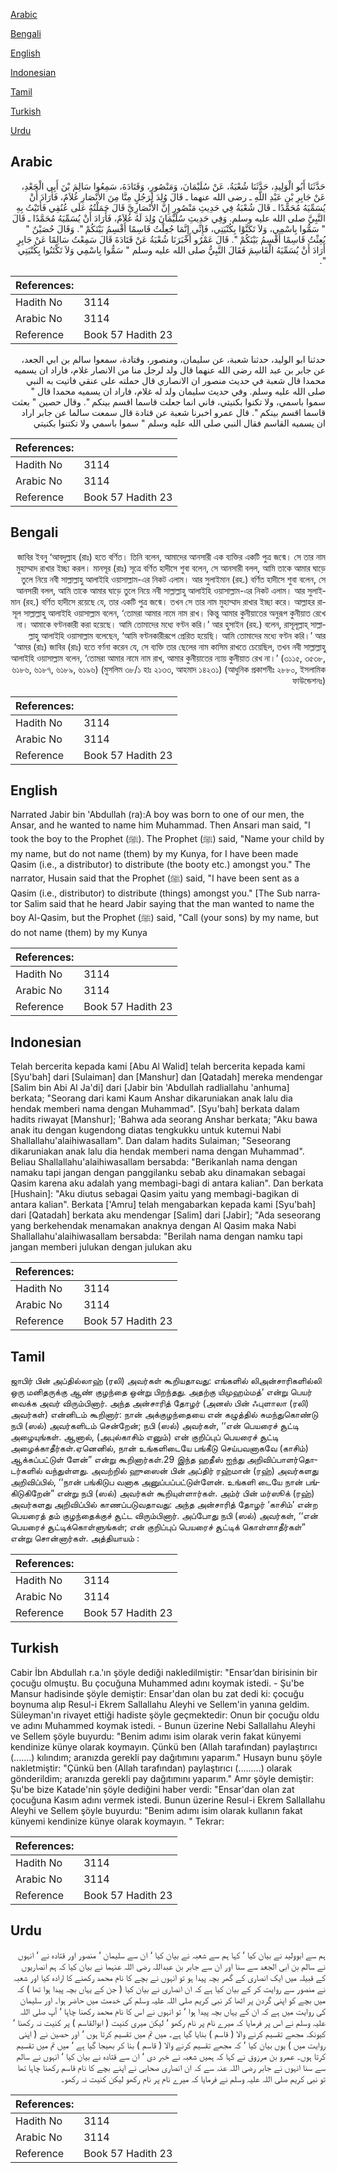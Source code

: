 [Arabic](#arabic)

[Bengali](#bengali)

[English](#english)

[Indonesian](#indonesian)

[Tamil](#tamil)

[Turkish](#turkish)

[Urdu](#urdu)

## Arabic


<div dir="rtl" lang="ar" style={{fontSize:'larger',backgroundColor:'#f8f9fa',padding:20}}>
حَدَّثَنَا أَبُو الْوَلِيدِ، حَدَّثَنَا شُعْبَةُ، عَنْ سُلَيْمَانَ، وَمَنْصُورٍ، وَقَتَادَةَ، سَمِعُوا سَالِمَ بْنَ أَبِي الْجَعْدِ، عَنْ جَابِرِ بْنِ عَبْدِ اللَّهِ ـ رضى الله عنهما ـ قَالَ وُلِدَ لِرَجُلٍ مِنَّا مِنَ الأَنْصَارِ غُلاَمٌ، فَأَرَادَ أَنْ يُسَمِّيَهُ مُحَمَّدًا ـ قَالَ شُعْبَةُ فِي حَدِيثِ مَنْصُورٍ إِنَّ الأَنْصَارِيَّ قَالَ حَمَلْتُهُ عَلَى عُنُقِي فَأَتَيْتُ بِهِ النَّبِيَّ صلى الله عليه وسلم‏.‏ وَفِي حَدِيثِ سُلَيْمَانَ وُلِدَ لَهُ غُلاَمٌ، فَأَرَادَ أَنْ يُسَمِّيَهُ مُحَمَّدًا ـ قَالَ ‏"‏ سَمُّوا بِاسْمِي، وَلاَ تَكَنَّوْا بِكُنْيَتِي، فَإِنِّي إِنَّمَا جُعِلْتُ قَاسِمًا أَقْسِمُ بَيْنَكُمْ ‏"‏‏.‏ وَقَالَ حُصَيْنٌ ‏"‏ بُعِثْتُ قَاسِمًا أَقْسِمُ بَيْنَكُمْ ‏"‏‏.‏ قَالَ عَمْرٌو أَخْبَرَنَا شُعْبَةُ عَنْ قَتَادَةَ قَالَ سَمِعْتُ سَالِمًا عَنْ جَابِرٍ أَرَادَ أَنْ يُسَمِّيَهُ الْقَاسِمَ فَقَالَ النَّبِيُّ صلى الله عليه وسلم ‏"‏ سَمُّوا بِاسْمِي وَلاَ تَكْتَنُوا بِكُنْيَتِي ‏"‏‏.‏
</div>
<div style={{backgroundColor:'#f8f9fa',padding:20, marginBottom: 10}}><table> <thead> <tr> <th>References:</th> <th></th> </tr> </thead> <tbody><tr><td>Hadith No</td><td>3114</td></tr><tr><td>Arabic No</td><td>3114</td></tr><tr><td>Reference</td><td>Book 57 Hadith 23</td></tr></tbody></table></div>


<div dir="rtl" lang="ar" style={{fontSize:'larger',backgroundColor:'#f8f9fa',padding:20}}>
حدثنا ابو الوليد، حدثنا شعبة، عن سليمان، ومنصور، وقتادة، سمعوا سالم بن ابي الجعد، عن جابر بن عبد الله رضى الله عنهما قال ولد لرجل منا من الانصار غلام، فاراد ان يسميه محمدا قال شعبة في حديث منصور ان الانصاري قال حملته على عنقي فاتيت به النبي صلى الله عليه وسلم. وفي حديث سليمان ولد له غلام، فاراد ان يسميه محمدا قال " سموا باسمي، ولا تكنوا بكنيتي، فاني انما جعلت قاسما اقسم بينكم ". وقال حصين " بعثت قاسما اقسم بينكم ". قال عمرو اخبرنا شعبة عن قتادة قال سمعت سالما عن جابر اراد ان يسميه القاسم فقال النبي صلى الله عليه وسلم " سموا باسمي ولا تكتنوا بكنيتي
</div>
<div style={{backgroundColor:'#f8f9fa',padding:20, marginBottom: 10}}><table> <thead> <tr> <th>References:</th> <th></th> </tr> </thead> <tbody><tr><td>Hadith No</td><td>3114</td></tr><tr><td>Arabic No</td><td>3114</td></tr><tr><td>Reference</td><td>Book 57 Hadith 23</td></tr></tbody></table></div>

## Bengali


<div dir="rtl" lang="bn" style={{fontSize:'larger',backgroundColor:'#f8f9fa',padding:20}}>
জাবির ইবনু ‘আবদুল্লাহ (রাঃ) হতে বর্ণিত। তিনি বলেন, আমাদের আনসারী এক ব্যক্তির একটি পুত্র জন্মে। সে তার নাম মুহাম্মাদ রাখার ইচ্ছা করল। মানসূর (রাঃ) সূত্রে বর্ণিত হাদীসে শুবা বলেন, সে আনসারী বলল, আমি তাকে আমার ঘাড়ে তুলে নিয়ে নবী সাল্লাল্লাহু আলাইহি ওয়াসাল্লাম-এর নিকট এলাম। আর সুলাইমান (রহ.) বর্ণিত হাদীসে শুবা বলেন, সে আনসারী বলল, আমি তাকে আমার ঘাড়ে তুলে নিয়ে নবী সাল্লাল্লাহু আলাইহি ওয়াসাল্লাম-এর নিকট এলাম। আর সুলাইমান (রহ.) বর্ণিত হাদীসে রয়েছে যে, তার একটি পুত্র জন্মে। তখন সে তার নাম মুহাম্মাদ রাখার ইচ্ছা করে। আল্লাহর রাসূল সাল্লাল্লাহু আলাইহি ওয়াসাল্লাম বলেন, ‘তোমরা আমার নামে নাম রাখ। কিন্তু আমার কুনীয়াতের অনুরূপ কুনীয়াত রেখে না। আমাকে বণ্টনকারী করা হয়েছে। আমি তোমাদের মধ্যে বণ্টন করি।’ আর হুসাইন (রহ.) বলেন, রাসূলূল্লাহ্ সাল্লাল্লাহু আলাইহি ওয়াসাল্লাম বলেছেন, ‘আমি বণ্টনকারীরূপে প্রেরিত হয়েছি। আমি তোমাদের মধ্যে বণ্টন করি।’ আর ‘আমর (রাঃ) জাবির (রাঃ) হতে বর্ণনা করেন যে, সে ব্যক্তি তার ছেলের নাম কাসিম রাখতে চেয়েছিল, তখন নবী সাল্লাল্লাহু আলাইহি ওয়াসাল্লাম বলেন, ‘তোমরা আমার নামে নাম রাখ, আমার কুনীয়াতের ন্যায় কুনীয়াত রেখ না।’ (৩১১৫, ৩৫৩৮, ৬১৮৬, ৬১৮৭, ৬১৮৯, ৬১৯৬) (মুসলিম ৩৮/১ হাঃ ২১৩৩, আহমাদ ১৪২৩১) (আধুনিক প্রকাশনীঃ ২৮৮০, ইসলামিক ফাউন্ডেশনঃ)
</div>
<div style={{backgroundColor:'#f8f9fa',padding:20, marginBottom: 10}}><table> <thead> <tr> <th>References:</th> <th></th> </tr> </thead> <tbody><tr><td>Hadith No</td><td>3114</td></tr><tr><td>Arabic No</td><td>3114</td></tr><tr><td>Reference</td><td>Book 57 Hadith 23</td></tr></tbody></table></div>

## English


<div dir="ltr" lang="en" style={{fontSize:'larger',backgroundColor:'#f8f9fa',padding:20}}>
Narrated Jabir bin 'Abdullah (ra):A boy was born to one of our men, the Ansar, and he wanted to name him Muhammad. Then Ansari man said, "I took the boy to the Prophet (ﷺ). The Prophet (ﷺ) said, "Name your child by my name, but do not name (them) by my Kunya, for I have been made Qasim (i.e., a distributor) to distribute (the booty etc.) amongst you." The narrator, Husain said that the Prophet (ﷺ) said, "I have been sent as a Qasim (i.e., distributor) to distribute (things) amongst you." [The Sub narrator Salim said that he heard Jabir saying that the man wanted to name the boy Al-Qasim, but the Prophet (ﷺ) said, "Call (your sons) by my name, but do not name (them) by my Kunya
</div>
<div style={{backgroundColor:'#f8f9fa',padding:20, marginBottom: 10}}><table> <thead> <tr> <th>References:</th> <th></th> </tr> </thead> <tbody><tr><td>Hadith No</td><td>3114</td></tr><tr><td>Arabic No</td><td>3114</td></tr><tr><td>Reference</td><td>Book 57 Hadith 23</td></tr></tbody></table></div>

## Indonesian


<div dir="ltr" lang="id" style={{fontSize:'larger',backgroundColor:'#f8f9fa',padding:20}}>
Telah bercerita kepada kami [Abu Al Walid] telah bercerita kepada kami [Syu'bah] dari [Sulaiman] dan [Manshur] dan [Qatadah] mereka mendengar [Salim bin Abi Al Ja'di] dari [Jabir bin 'Abdullah radliallahu 'anhuma] berkata; "Seorang dari kami Kaum Anshar dikaruniakan anak lalu dia hendak memberi nama dengan Muhammad". [Syu'bah] berkata dalam hadits riwayat [Manshur]; 'Bahwa ada seorang Anshar berkata; "Aku bawa anak itu dengan kugendong diatas tengkukku untuk kutemui Nabi Shallallahu'alaihiwasallam". Dan dalam hadits Sulaiman; "Seseorang dikaruniakan anak lalu dia hendak memberi nama dengan Muhammad". Beliau Shallallahu'alaihiwasallam bersabda: "Berikanlah nama dengan namaku tapi jangan dengan panggilanku sebab aku dinamakan sebagai Qasim karena aku adalah yang membagi-bagi di antara kalian". Dan berkata [Hushain]: "Aku diutus sebagai Qasim yaitu yang membagi-bagikan di antara kalian". Berkata ['Amru] telah mengabarkan kepada kami [Syu'bah] dari [Qatadah] berkata aku mendengar [Salim] dari [Jabir]; "Ada seseorang yang berkehendak menamakan anaknya dengan Al Qasim maka Nabi Shallallahu'alaihiwasallam bersabda: "Berilah nama dengan namku tapi jangan memberi julukan dengan julukan aku
</div>
<div style={{backgroundColor:'#f8f9fa',padding:20, marginBottom: 10}}><table> <thead> <tr> <th>References:</th> <th></th> </tr> </thead> <tbody><tr><td>Hadith No</td><td>3114</td></tr><tr><td>Arabic No</td><td>3114</td></tr><tr><td>Reference</td><td>Book 57 Hadith 23</td></tr></tbody></table></div>

## Tamil


<div dir="ltr" lang="ta" style={{fontSize:'larger',backgroundColor:'#f8f9fa',padding:20}}>
ஜாபிர் பின் அப்தில்லாஹ் (ரலி) அவர்கள் கூறியதாவது: எங்களில் லிஅன்சாரிகளில்லி ஒரு மனிதருக்கு ஆண் குழந்தை ஒன்று பிறந்தது. அதற்கு யிமுஹம்மத்’ என்று பெயர் வைக்க அவர் விரும்பினார். அந்த அன்சாரித் தோழர் (அனஸ் பின் ஃபுளாலா (ரலி) அவர்கள்) என்னிடம் கூறினார்: நான் அக்குழந்தையை என் கழுத்தில் சுமந்துகொண்டு நபி (ஸல்) அவர்களிடம் சென்றேன்; நபி (ஸல்) அவர்கள், ‘‘என் பெயரைச் சூட்டி அழையுங்கள். ஆனால், (அபுல்காசிம் எனும்) என் குறிப்புப் பெயரைச் சூட்டி அழைக்காதீர்கள்.ஏனெனில், நான் உங்களிடையே பங்கீடு செய்பவனாகவே (காசிம்) ஆக்கப்பட்டுள் ளேன்” என்று கூறினார்கள்.29 இந்த ஹதீஸ் ஐந்து அறிவிப்பாளர்தொடர்களில் வந்துள்ளது. அவற்றில் ஹுஸைன் பின் அப்திர் ரஹ்மான் (ரஹ்) அவர்களது அறிவிப்பில், ‘‘நான் பங்கிடுப வனாக அனுப்பப்பட்டுள்ளேன். உங்களி டையே நான் பங்கிடுகிறேன்” என்று நபி (ஸல்) அவர்கள் கூறியுள்ளார்கள். அம்ர் பின் மர்ஸூக் (ரஹ்) அவர்களது அறிவிப்பில் காணப்படுவதாவது: அந்த அன்சாரித் தோழர் ‘காசிம்’ என்ற பெயரைத் தம் குழந்தைக்குச் சூட்ட விரும்பினார். அப்போது நபி (ஸல்) அவர்கள், ‘‘என் பெயரைச் சூட்டிக்கொள்ளுங்கள்; என் குறிப்புப் பெயரைச் சூட்டிக் கொள்ளாதீர்கள்” என்று சொன்னார்கள். அத்தியாயம் :
</div>
<div style={{backgroundColor:'#f8f9fa',padding:20, marginBottom: 10}}><table> <thead> <tr> <th>References:</th> <th></th> </tr> </thead> <tbody><tr><td>Hadith No</td><td>3114</td></tr><tr><td>Arabic No</td><td>3114</td></tr><tr><td>Reference</td><td>Book 57 Hadith 23</td></tr></tbody></table></div>

## Turkish


<div dir="ltr" lang="tr" style={{fontSize:'larger',backgroundColor:'#f8f9fa',padding:20}}>
Cabir İbn Abdullah r.a.'ın şöyle dediği nakledilmiştir: "Ensar’dan birisinin bir çocuğu olmuştu. Bu çocuğuna Muhammed adını koymak istedi. - Şu'be Mansur hadisinde şöyle demiştir: Ensar'dan olan bu zat dedi ki: çocuğu boynuma alıp Resul-i Ekrem Sallallahu Aleyhi ve Sellem'in yanına geldim. Süleyman'ın rivayet ettiği hadiste şöyle geçmektedir: Onun bir çocuğu oldu ve adını Muhammed koymak istedi. - Bunun üzerine Nebi Sallallahu Aleyhi ve Sellem şöyle buyurdu: "Benim adımı isim olarak verin fakat künyemi kendinize künye olarak koymayın. Çünkü ben (Allah tarafından) paylaştırıcı (.......) kılındım; aranızda gerekli pay dağıtımını yaparım." Husayn bunu şöyle nakletmiştir: "Çünkü ben (Allah tarafından) paylaştırıcı (.........) olarak gönderildim; aranızda gerekli pay dağıtımını yaparım." Amr şöyle demiştir: Şu'be bize Katade'nin şöyle dediğini haber verdi: "Ensar'dan olan zat çocuğuna Kasım adını vermek istedi. Bunun üzerine Resul-i Ekrem Sallallahu Aleyhi ve Sellem şöyle buyurdu: "Benim adımı isim olarak kullanın fakat künyemi kendinize künye olarak koymayın. " Tekrar:
</div>
<div style={{backgroundColor:'#f8f9fa',padding:20, marginBottom: 10}}><table> <thead> <tr> <th>References:</th> <th></th> </tr> </thead> <tbody><tr><td>Hadith No</td><td>3114</td></tr><tr><td>Arabic No</td><td>3114</td></tr><tr><td>Reference</td><td>Book 57 Hadith 23</td></tr></tbody></table></div>

## Urdu


<div dir="rtl" lang="ur" style={{fontSize:'larger',backgroundColor:'#f8f9fa',padding:20}}>
ہم سے ابوولید نے بیان کیا ‘ کہا ہم سے شعبہ نے بیان کیا ‘ ان سے سلیمان ‘ منصور اور قتادہ نے ‘ انہوں نے سالم بن ابی الجعد سے سنا اور ان سے جابر بن عبداللہ رضی اللہ عنہما نے بیان کیا کہ ہم انصاریوں کے قبیلہ میں ایک انصاری کے گھر بچہ پیدا ہو تو انہوں نے بچے کا نام محمد رکھنے کا ارادہ کیا اور شعبہ نے منصور سے روایت کر کے بیان کیا ہے کہ ان انصاری نے بیان کیا ( جن کے یہاں بچہ پیدا ہوا تھا ) کہ میں بچے کو اپنی گردن پر اٹھا کر نبی کریم صلی اللہ علیہ وسلم کی خدمت میں حاضر ہوا۔ اور سلیمان کی روایت میں ہے کہ ان کے یہاں بچہ پیدا ہوا ‘ تو انہوں نے اس کا نام محمد رکھنا چاہا ‘ آپ صلی اللہ علیہ وسلم نے اس پر فرمایا کہ میرے نام پر نام رکھو ‘ لیکن میری کنیت ( ابوالقاسم ) پر کنیت نہ رکھنا ‘ کیونکہ مجھے تقسیم کرنے والا ( قاسم ) بنایا گیا ہے۔ میں تم میں تقسیم کرتا ہوں ‘ اور حصین نے ( اپنی روایت میں ) یوں بیان کیا ‘ کہ مجھے تقسیم کرنے والا ( قاسم ) بنا کر بھیجا گیا ہے ‘ میں تم میں تقسیم کرتا ہوں۔ عمرو بن مرزوق نے کہا کہ ہمیں شعبہ نے خبر دی ‘ ان سے قتادہ نے بیان کیا ‘ انہوں نے سالم سے سنا انہوں نے جابر رضی اللہ عنہ سے کہ ان انصاری صحابی نے اپنے بچے کا نام قاسم رکھنا چاہا تھا تو نبی کریم صلی اللہ علیہ وسلم نے فرمایا کہ میرے نام پر نام رکھو لیکن کنیت نہ رکھو۔
</div>
<div style={{backgroundColor:'#f8f9fa',padding:20, marginBottom: 10}}><table> <thead> <tr> <th>References:</th> <th></th> </tr> </thead> <tbody><tr><td>Hadith No</td><td>3114</td></tr><tr><td>Arabic No</td><td>3114</td></tr><tr><td>Reference</td><td>Book 57 Hadith 23</td></tr></tbody></table></div>